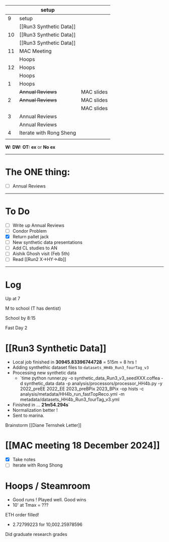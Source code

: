 
|     | setup                   |            |
| --- | ----------------------- | ---------- |
| 9   | setup                   |            |
|     | [[Run3 Synthetic Data]] |            |
| 10  | [[Run3 Synthetic Data]] |            |
|     | [[Run3 Synthetic Data]] |            |
| 11  | MAC Meeting             |            |
|     | Hoops                   |            |
| 12  | Hoops                   |            |
|     | Hoops                   |            |
| 1   | Hoops                   |            |
|     | ~~Annual Reviews~~      | MAC slides |
| 2   | ~~Annual Reviews~~      | MAC slides |
|     |                         | MAC slides |
| 3   | Annual Reviews          |            |
|     | Annual Reviews          |            |
| 4   | Iterate with Rong Sheng |            |
|     |                         |            |

**W:**
**DW:**
**OT:**
**ex** or **No ex**

---
# The ONE thing: 
- [ ]  Annual Reviews

---
# To Do

- [ ] Write up Annual Reviews
- [ ] Condor Problem
- [x] Return pallet jack
- [ ] New synthetic data presentations
- [ ]  Add CL studies to AN
- [ ] Aishik Ghosh visit (Feb 5th)
- [ ] Read [[Run2 X->HY->4b]]

---

# Log

Up at 7

M to school (T has dentist)

School by 8:15

Fast Day 2

# [[Run3 Synthetic Data]]
- Local job finished in **30945.83396744728** = 515m = 8 hrs !
- Adding synthethic dataset files to `datasets_HH4b_Run3_fourTag_v3`
- Processing new synthetic data
	- `time python runner.py -o synthetic_data_Run3_v3_seedXXX.coffea -d synthetic_data data -p analysis/processors/processor_HH4b.py -y 2022_preEE 2022_EE 2023_preBPix 2023_BPix  -op hists -c analysis/metadata/HH4b_run_fastTopReco.yml -m metadata/datasets_HH4b_Run3_fourTag_v3.yml
- Finished in ... **21m54.294s**`
- Normalization better ! 
- Sent to marina. 

Brainstorm [[Diane Ternshek Letter]]

# [[MAC meeting 18 December 2024]]
- [x] Take notes
- [ ] Iterate with Rong Shong

# Hoops / Steamroom 
- Good runs ! Played well. Good wins
- 10' at Tmax = ???

ETH order filled! 
- 2.72799223 for 10,002.25978596

Did graduate research grades